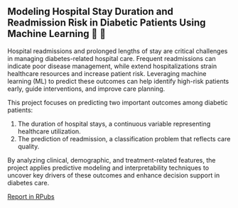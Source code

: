 ## Modeling Hospital Stay Duration and Readmission Risk in Diabetic Patients Using Machine Learning 🏥 💊

Hospital readmissions and prolonged lengths of stay are critical challenges in managing diabetes-related hospital care. Frequent readmissions can indicate poor disease management, while extend hospitalizations strain healthcare resources and increase patient risk. Leveraging machine learning (ML) to predict these outcomes can help identify high-risk patients early, guide interventions, and improve care planning.

This project focuses on predicting two important outcomes among diabetic patients:

1. The duration of hospital stays, a continuous variable representing healthcare utilization.
2. The prediction of readmission, a classification problem that reflects care quality.

By analyzing clinical, demographic, and treatment-related features, the project applies predictive modeling and interpretability techniques to uncover key drivers of these outcomes and enhance decision support in diabetes care.

[Report in RPubs](https://rpubs.com/madinasuraya/Group6-HospitalStayReadmission)
